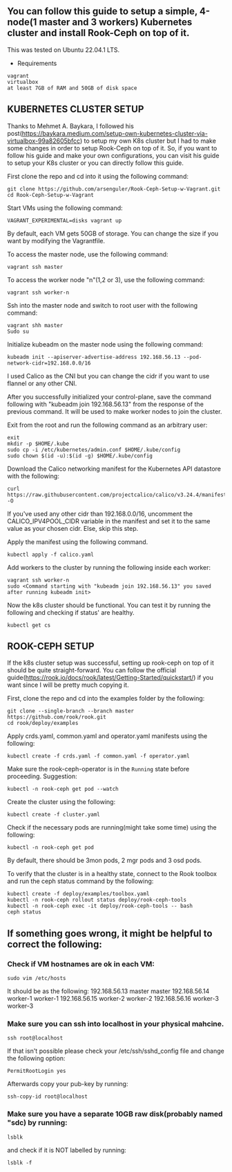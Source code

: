 ## You can follow this guide to setup a simple, 4-node(1 master and 3 workers) Kubernetes cluster and install Rook-Ceph on top of it.

This was tested on Ubuntu 22.04.1 LTS.
* Requirements
```
vagrant
virtualbox
at least 7GB of RAM and 50GB of disk space
```

## KUBERNETES CLUSTER SETUP

Thanks to Mehmet A. Baykara, I followed his post(https://baykara.medium.com/setup-own-kubernetes-cluster-via-virtualbox-99a82605bfcc)
to setup my own K8s cluster but I had to make some changes in order to setup Rook-Ceph on top of it. So, if you want to follow
his guide and make your own configurations, you can visit his guide to setup your K8s cluster or you can directly follow this guide.

First clone the repo and cd into it using the following command:
```
git clone https://github.com/arsenguler/Rook-Ceph-Setup-w-Vagrant.git
cd Rook-Ceph-Setup-w-Vagrant
```
Start VMs using the following command:
``` 
VAGRANT_EXPERIMENTAL=disks vagrant up
```
By default, each VM gets 50GB of storage. You can change the size if you want by modifying the Vagrantfile.

To access the master node, use the following command:
```
vagrant ssh master
```

To access the worker node "n"(1,2 or 3), use the following command:
```
vagrant ssh worker-n
```

Ssh into the master node and switch to root user with the following command:
```
vagrant shh master
Sudo su
```

Initialize kubeadm on the master node using the following command:
```
kubeadm init --apiserver-advertise-address 192.168.56.13 --pod-network-cidr=192.168.0.0/16
```
I used Calico as the CNI but you can change the cidr if you want to use flannel or any other CNI.

After you successfully initialized your control-plane, save the command following with
"kubeadm join 192.168.56.13" from the response of the previous command. It will be used to make
worker nodes to join the cluster.


Exit from the root and run the following command as an arbitrary user:
```
exit
mkdir -p $HOME/.kube
sudo cp -i /etc/kubernetes/admin.conf $HOME/.kube/config
sudo chown $(id -u):$(id -g) $HOME/.kube/config
```

Download the Calico networking manifest for the Kubernetes API datastore with the following:
```
curl https://raw.githubusercontent.com/projectcalico/calico/v3.24.4/manifests/calico.yaml -O
```

If you've used any other cidr than 192.168.0.0/16, uncomment the CALICO_IPV4POOL_CIDR variable 
in the manifest and set it to the same value as your chosen cidr. Else, skip this step.

Apply the manifest using the following command.
```
kubectl apply -f calico.yaml
```

Add workers to the cluster by running the following inside each worker:
```
vagrant ssh worker-n
sudo <Command starting with "kubeadm join 192.168.56.13" you saved after running kubeadm init>
```

Now the k8s cluster should be functional. You can test it by running the following and checking if
status' are healthy.
```
kubectl get cs
```

## ROOK-CEPH SETUP

If the k8s cluster setup was successful, setting up rook-ceph on top of it should be quite straight-forward.
You can follow the official guide(https://rook.io/docs/rook/latest/Getting-Started/quickstart/) if you want
since I will be pretty much copying it.

First, clone the repo and cd into the examples folder by the following:
```
git clone --single-branch --branch master https://github.com/rook/rook.git
cd rook/deploy/examples
```

Apply crds.yaml, common.yaml and operator.yaml manifests using the following:
```
kubectl create -f crds.yaml -f common.yaml -f operator.yaml
```

Make sure the rook-ceph-operator is in the `Running` state before proceeding. Suggestion:
```
kubectl -n rook-ceph get pod --watch
```

Create the cluster using the following:
```
kubectl create -f cluster.yaml
```

Check if the necessary pods are running(might take some time) using the following:
```
kubectl -n rook-ceph get pod
```
By default, there should be 3mon pods, 2 mgr pods and 3 osd pods.

To verify that the cluster is in a healthy state, connect to the Rook toolbox
and run the ceph status command by the following:
```
kubectl create -f deploy/examples/toolbox.yaml
kubectl -n rook-ceph rollout status deploy/rook-ceph-tools
kubectl -n rook-ceph exec -it deploy/rook-ceph-tools -- bash
ceph status
```

## If something goes wrong, it might be helpful to correct the following:

### Check if VM hostnames are ok in each VM:
```
sudo vim /etc/hosts
```
It should be as the following:
192.168.56.13  master master
192.168.56.14  worker-1 worker-1
192.168.56.15  worker-2 worker-2
192.168.56.16  worker-3 worker-3

### Make sure you can ssh into localhost in your physical mahcine.
```
ssh root@localhost
```
If that isn't possible please check your /etc/ssh/sshd_config file and change the 
following option:
```
PermitRootLogin yes
```
Afterwards copy your pub-key by running:
```
ssh-copy-id root@localhost
```

### Make sure you have a separate 10GB raw disk(probably named "sdc) by running:
```
lsblk
```
and check if it is NOT labelled by running:
```
lsblk -f
```
